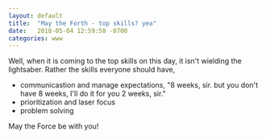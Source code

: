 ```yaml
---
layout: default
title:  "May the Forth - top skills? yea"
date:   2018-05-04 12:59:58 -0700
categories: www
---
```


Well, when it is coming to the top skills on this day, it isn't wielding the lightsaber.
Rather the skills everyone should have, 

- communicastion and manage expectations, "8 weeks, sir. but you don't have 8 weeks, I'll do it for you 2 weeks, sir."
- prioritization and laser focus
- problem solving


May the Force be with you!

